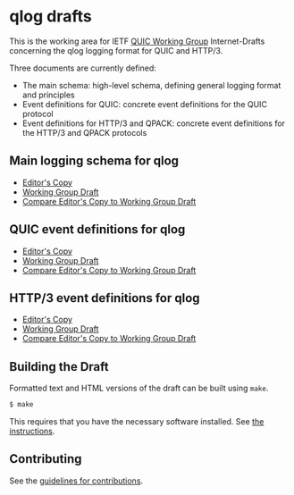 # qlog drafts

This is the working area for IETF [QUIC Working Group](https://datatracker.ietf.org/wg/quic/documents/) Internet-Drafts concerning the qlog logging format for QUIC and HTTP/3.

Three documents are currently defined:
- The main schema: high-level schema, defining general logging format and principles
- Event definitions for QUIC: concrete event definitions for the QUIC protocol
- Event definitions for HTTP/3 and QPACK: concrete event definitions for the HTTP/3 and QPACK protocols

## Main logging schema for qlog

* [Editor's Copy](https://quicwg.github.io/qlog/#go.draft-ietf-quic-qlog-main-schema.html)
* [Working Group Draft](https://datatracker.ietf.org/doc/html/draft-ietf-quic-qlog-main-schema)
* [Compare Editor's Copy to Working Group Draft](https://quicwg.github.io/qlog/#go.draft-ietf-quic-qlog-main-schema.diff)

## QUIC event definitions for qlog

* [Editor's Copy](https://quicwg.github.io/qlog/#go.draft-ietf-quic-qlog-quic-events.html)
* [Working Group Draft](https://datatracker.ietf.org/doc/html/draft-ietf-quic-qlog-quic-events)
* [Compare Editor's Copy to Working Group Draft](https://quicwg.github.io/qlog/#go.draft-ietf-quic-qlog-quic-events.diff)

## HTTP/3 event definitions for qlog

* [Editor's Copy](https://quicwg.github.io/qlog/#go.draft-ietf-quic-qlog-h3-events.html)
* [Working Group Draft](https://datatracker.ietf.org/doc/html/draft-ietf-quic-qlog-h3-events)
* [Compare Editor's Copy to Working Group Draft](https://quicwg.github.io/qlog/#go.draft-ietf-quic-qlog-h3-events.diff)


## Building the Draft

Formatted text and HTML versions of the draft can be built using `make`.

```sh
$ make
```

This requires that you have the necessary software installed.  See
[the instructions](https://github.com/martinthomson/i-d-template/blob/main/doc/SETUP.md).


## Contributing

See the
[guidelines for contributions](https://github.com/quicwg/qlog/blob/main/CONTRIBUTING.md).

